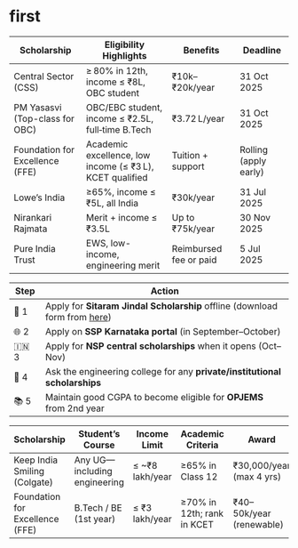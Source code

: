 # first

| Scholarship                     | Eligibility Highlights                                   | Benefits               | Deadline              |
| ------------------------------- | -------------------------------------------------------- | ---------------------- | --------------------- |
| Central Sector (CSS)            | ≥ 80% in 12th, income ≤ ₹8L, OBC student                 | ₹10k–₹20k/year         | 31 Oct 2025           |
| PM Yasasvi (Top-class for OBC)  | OBC/EBC student, income ≤ ₹2.5L, full‑time B.Tech        | ₹3.72 L/year           | 31 Oct 2025           |
| Foundation for Excellence (FFE) | Academic excellence, low income (≤ ₹3 L), KCET qualified | Tuition + support      | Rolling (apply early) |
| Lowe’s India                    | ≥65%, income ≤ ₹5L, all India                            | ₹30k/year              | 31 Jul 2025           |
| Nirankari Rajmata               | Merit + income ≤ ₹3.5L                                   | Up to ₹75k/year        | 30 Nov 2025           |
| Pure India Trust                | EWS, low-income, engineering merit                       | Reimbursed fee or paid | 5 Jul 2025            |

| Step   | Action                                                                                                                                 |
| ------ | -------------------------------------------------------------------------------------------------------------------------------------- |
| 📝 1   | Apply for **Sitaram Jindal Scholarship** offline (download form from [here](http://www.sitaramjindalfoundation.org/scholarships.html)) |
| 🌐 2   | Apply on **SSP Karnataka portal** (in September–October)                                                                               |
| 🇮🇳 3 | Apply for **NSP central scholarships** when it opens (Oct–Nov)                                                                         |
| 🏫 4   | Ask the engineering college for any **private/institutional scholarships**                                                             |
| 📚 5   | Maintain good CGPA to become eligible for **OPJEMS** from 2nd year                                                                     |

| Scholarship                     | Student’s Course                         | Income Limit     | Academic Criteria          | Award                    | Duration         | Deadline       |
| ------------------------------- | ---------------------------------------- | ---------------- | -------------------------- | ------------------------ | ---------------- | -------------- |
| Keep India Smiling (Colgate)    | Any UG—including engineering             | ≤ \~₹8 lakh/year | ≥65% in Class 12           | ₹30,000/year (max 4 yrs) | Up to 4 years    | \~Dec 31, 2025 |
| Foundation for Excellence (FFE) | B.Tech / BE (1st year)                   | ≤ ₹3 lakh/year   | ≥70% in 12th; rank in KCET | ₹40–50k/year (renewable) | Up to graduation | Aug 31, 2025   |


